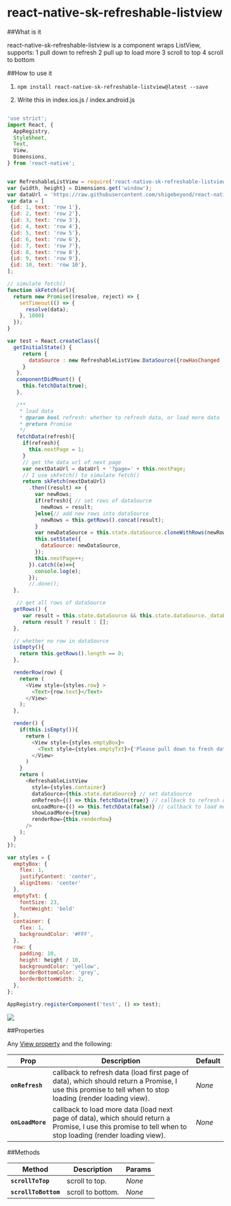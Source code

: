 # react-native-sk-refreshable-listview

##What is it

react-native-sk-refreshable-listview is a component wraps ListView, supports: 1 pull down to refresh 2 pull up to load more 3 scroll to top 4 scroll to bottom

##How to use it

1. `npm install react-native-sk-refreshable-listview@latest --save`

2. Write this in index.ios.js / index.android.js

```javascript

'use strict';
import React, {
  AppRegistry,
  StyleSheet,
  Text,
  View,
  Dimensions,
} from 'react-native';


var RefreshableListView = require('react-native-sk-refreshable-listview');
var {width, height} = Dimensions.get('window');
var dataUrl = 'https://raw.githubusercontent.com/shigebeyond/react-native-sk-refreshable-listview/master/test.json';
var data = [
 {id: 1, text: 'row 1'},
 {id: 2, text: 'row 2'},
 {id: 3, text: 'row 3'},
 {id: 4, text: 'row 4'},
 {id: 5, text: 'row 5'},
 {id: 6, text: 'row 6'},
 {id: 7, text: 'row 7'},
 {id: 8, text: 'row 8'},
 {id: 9, text: 'row 9'},
 {id: 10, text: 'row 10'},
];

// simulate fetch()
function skFetch(url){
  return new Promise((resolve, reject) => {
    setTimeout(() => {
      resolve(data);
    }, 1000)
  });
}

var test = React.createClass({
  getInitialState() {
     return {
       dataSource : new RefreshableListView.DataSource({rowHasChanged : (row1, row2) =>  row1 !== row2}),
     }
   },
   componentDidMount() {
     this.fetchData(true);
   },

   /**
    * load data
    * @param bool refresh: whether to refresh data, or load more data
    * @return Promise
    */
   fetchData(refresh){
     if(refresh){
       this.nextPage = 1;
     }
     // get the data url of next page
     var nextDataUrl = dataUrl + '?page=' + this.nextPage;
     // I use skFetch() to simulate fetch()
     return skFetch(nextDataUrl)
       .then((result) => {
         var newRows;
         if(refresh){ // set rows of dataSource
           newRows = result;
         }else{// add new rows into dataSource
           newRows = this.getRows().concat(result);
         }
         var newDataSource = this.state.dataSource.cloneWithRows(newRows);
         this.setState({
           dataSource: newDataSource,
         });
         this.nextPage++;
       }).catch((e)=>{
         console.log(e);
       });
       //.done();
  },

   // get all rows of dataSource
  getRows() {
     var result = this.state.dataSource && this.state.dataSource._dataBlob && this.state.dataSource._dataBlob.s1;
     return result ? result : [];
  },

  // whether no row in dataSource
  isEmpty(){
    return this.getRows().length == 0;
  },

  renderRow(row) {
    return (
      <View style={styles.row} >
        <Text>{row.text}</Text>
      </View>
    );
  },

  render() {
    if(this.isEmpty()){
      return (
        <View style={styles.emptyBox}>
          <Text style={styles.emptyTxt}>{'Please pull down to fresh data, \n pull up to load more data'}</Text>
        </View>
      )
    }
    return (
      <RefreshableListView
        style={styles.container}
        dataSource={this.state.dataSource} // set dataSource
        onRefresh={() => this.fetchData(true)} // callback to refresh data (load first page of data), which should return a Promise, I use this promise to tell when to stop loading (render loading view).
        onLoadMore={() => this.fetchData(false)} // callback to load more data (load next page of data), which should return a Promise, I use this promise to tell when to stop loading (render loading view)
        showLoadMore={true}
        renderRow={this.renderRow}
      />
    );
  }
});

var styles = {
  emptyBox: {
    flex: 1,
    justifyContent: 'center',
    alignItems: 'center'
  },
  emptyTxt: {
    fontSize: 23,
    fontWeight: 'bold'
  },
  container: {
    flex: 1,
    backgroundColor: '#FFF',
  },
  row: {
    padding: 10,
    height: height / 10,
    backgroundColor: 'yellow',
    borderBottomColor: 'grey',
    borderBottomWidth: 2,
  },
};

AppRegistry.registerComponent('test', () => test);

```
![](https://raw.githubusercontent.com/shigebeyond/react-native-sk-refreshable-listview/master/demo.gif)

##Properties

Any [View property](http://facebook.github.io/react-native/docs/view.html) and the following:

| Prop | Description | Default |
|---|---|---|
|**`onRefresh`**|callback to refresh data (load first page of data), which should return a Promise, I use this promise to tell when to stop loading (render loading view). |*None*|
|**`onLoadMore`**|callback to load more data (load next page of data), which should return a Promise, I use this promise to tell when to stop loading (render loading view). |*None*|

##Methods

| Method | Description | Params |
|---|---|---|
|**`scrollToTop`**|scroll to top. |*None*|
|**`scrollToBottom`**|scroll to bottom. |*None*|
